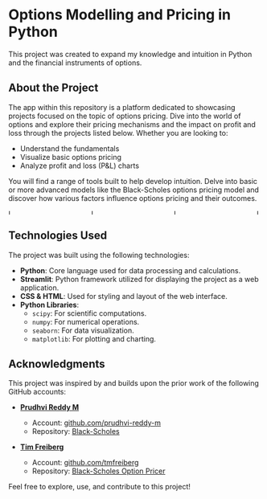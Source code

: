 # Options Modelling and Pricing in Python

This project was created to expand my knowledge and intuition in Python and the financial instruments of options.

## About the Project

The app within this repository is a platform dedicated to showcasing projects focused on the topic of options pricing. Dive into the world of options and explore their pricing mechanisms and the impact on profit and loss through the projects listed below. Whether you are looking to:

- Understand the fundamentals
- Visualize basic options pricing
- Analyze profit and loss (P&L) charts

You will find a range of tools built to help develop intuition. Delve into basic or more advanced models like the Black-Scholes options pricing model and discover how various factors influence options pricing and their outcomes.

<div style="display: flex; justify-content: space-between;">
  <img src="[[https://via.placeholder.com/100](https://github.com/Remi-Ferrari/Options_Modelling_in_Python/blob/a5bfc18553a101bc062d531753ac0584650e3ccf/Project%20Images/Project_Basic_PNL_Pricing.png)](https://github.com/Remi-Ferrari/Options_Modelling_in_Python/blob/a5bfc18553a101bc062d531753ac0584650e3ccf/Project%20Images/Project_Dashboard.png)" alt="Image 1" width="10" height="10">
  <img src="[https://via.placeholder.com/100](https://github.com/Remi-Ferrari/Options_Modelling_in_Python/blob/a5bfc18553a101bc062d531753ac0584650e3ccf/Project%20Images/Project_Basic_PNL_Pricing.png)" alt="Image 2" width="10" height="10">
  <img src="[https://via.placeholder.com/100](https://github.com/Remi-Ferrari/Options_Modelling_in_Python/blob/a5bfc18553a101bc062d531753ac0584650e3ccf/Project%20Images/Project_BlackScholes_Pricing.png)" alt="Image 3" width="10" height="10">
  <img src="[https://via.placeholder.com/100](https://github.com/Remi-Ferrari/Options_Modelling_in_Python/blob/a5bfc18553a101bc062d531753ac0584650e3ccf/Project%20Images/Project_BlackScholes_PNL_Pricing.png)" alt="Image 4" width="10" height="10">
</div>

## Technologies Used

The project was built using the following technologies:

- **Python**: Core language used for data processing and calculations.
- **Streamlit**: Python framework utilized for displaying the project as a web application.
- **CSS & HTML**: Used for styling and layout of the web interface.
- **Python Libraries**:
  - `scipy`: For scientific computations.
  - `numpy`: For numerical operations.
  - `seaborn`: For data visualization.
  - `matplotlib`: For plotting and charting.

## Acknowledgments

This project was inspired by and builds upon the prior work of the following GitHub accounts:

- **[Prudhvi Reddy M](https://github.com/prudhvi-reddy-m)**
  - Account: [github.com/prudhvi-reddy-m](https://github.com/prudhvi-reddy-m)
  - Repository: [Black-Scholes](https://github.com/prudhvi-reddy-m/BlackScholes)

- **[Tim Freiberg](https://github.com/tmfreiberg)**
  - Account: [github.com/tmfreiberg](https://github.com/tmfreiberg)
  - Repository: [Black-Scholes Option Pricer](https://github.com/tmfreiberg/black-scholes-option-pricer)

Feel free to explore, use, and contribute to this project!

